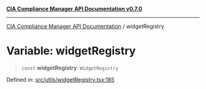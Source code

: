 [**CIA Compliance Manager API Documentation v0.7.0**](../README.md)

***

[CIA Compliance Manager API Documentation](../globals.md) / widgetRegistry

# Variable: widgetRegistry

> `const` **widgetRegistry**: `WidgetRegistry`

Defined in: [src/utils/widgetRegistry.tsx:185](https://github.com/Hack23/cia-compliance-manager/blob/main/src/utils/widgetRegistry.tsx#L185)
